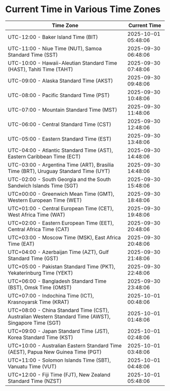 # Current Time in Various Time Zones

| Time Zone | Current Time |
|-----------|--------------|
| UTC-12:00 - Baker Island Time (BIT) | 2025-10-01 05:48:06 |
| UTC-11:00 - Niue Time (NUT), Samoa Standard Time (SST) | 2025-09-30 06:48:06 |
| UTC-10:00 - Hawaii-Aleutian Standard Time (HAST), Tahiti Time (TAHT) | 2025-09-30 07:48:06 |
| UTC-09:00 - Alaska Standard Time (AKST) | 2025-09-30 09:48:06 |
| UTC-08:00 - Pacific Standard Time (PST) | 2025-09-30 10:48:06 |
| UTC-07:00 - Mountain Standard Time (MST) | 2025-09-30 11:48:06 |
| UTC-06:00 - Central Standard Time (CST) | 2025-09-30 12:48:06 |
| UTC-05:00 - Eastern Standard Time (EST) | 2025-09-30 13:48:06 |
| UTC-04:00 - Atlantic Standard Time (AST), Eastern Caribbean Time (ECT) | 2025-09-30 14:48:06 |
| UTC-03:00 - Argentina Time (ART), Brasília Time (BRT), Uruguay Standard Time (UYT) | 2025-09-30 14:48:06 |
| UTC-02:00 - South Georgia and the South Sandwich Islands Time (SGT) | 2025-09-30 15:48:06 |
| UTC±00:00 - Greenwich Mean Time (GMT), Western European Time (WET) | 2025-09-30 18:48:06 |
| UTC+01:00 - Central European Time (CET), West Africa Time (WAT) | 2025-09-30 19:48:06 |
| UTC+02:00 - Eastern European Time (EET), Central Africa Time (CAT) | 2025-09-30 20:48:06 |
| UTC+03:00 - Moscow Time (MSK), East Africa Time (EAT) | 2025-09-30 20:48:06 |
| UTC+04:00 - Azerbaijan Time (AZT), Gulf Standard Time (GST) | 2025-09-30 21:48:06 |
| UTC+05:00 - Pakistan Standard Time (PKT), Yekaterinburg Time (YEKT) | 2025-09-30 22:48:06 |
| UTC+06:00 - Bangladesh Standard Time (BST), Omsk Time (OMST) | 2025-09-30 23:48:06 |
| UTC+07:00 - Indochina Time (ICT), Krasnoyarsk Time (KRAT) | 2025-10-01 00:48:06 |
| UTC+08:00 - China Standard Time (CST), Australian Western Standard Time (AWST), Singapore Time (SGT) | 2025-10-01 01:48:06 |
| UTC+09:00 - Japan Standard Time (JST), Korea Standard Time (KST) | 2025-10-01 02:48:06 |
| UTC+10:00 - Australian Eastern Standard Time (AEST), Papua New Guinea Time (PGT) | 2025-10-01 03:48:06 |
| UTC+11:00 - Solomon Islands Time (SBT), Vanuatu Time (VUT) | 2025-10-01 04:48:06 |
| UTC+12:00 - Fiji Time (FJT), New Zealand Standard Time (NZST) | 2025-10-01 05:48:06 |
